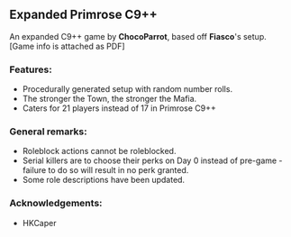 ## Expanded Primrose C9++

An expanded C9++ game by **ChocoParrot**, based off **Fiasco**'s setup.
[Game info is attached as PDF]

### Features:

- Procedurally generated setup with random number rolls.
- The stronger the Town, the stronger the Mafia.
- Caters for 21 players instead of 17 in Primrose C9++

### General remarks:

- Roleblock actions cannot be roleblocked.
- Serial killers are to choose their perks on Day 0 instead of pre-game - failure to do so will result in no perk granted.
- Some role descriptions have been updated.

### Acknowledgements:

- HKCaper
